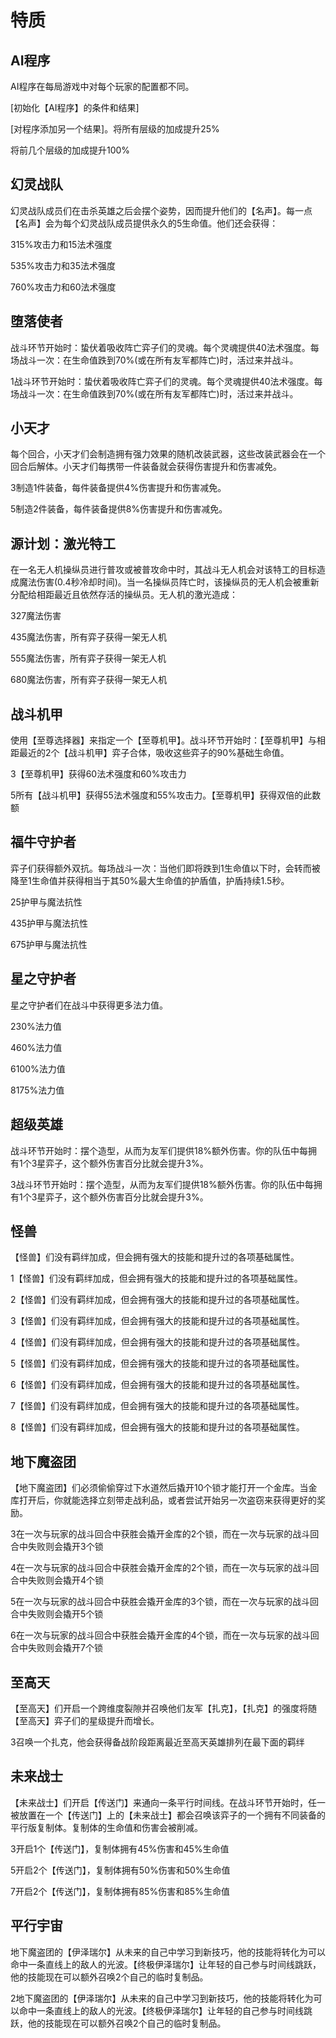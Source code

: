# 特质


## AI程序
AI程序在每局游戏中对每个玩家的配置都不同。

[初始化【AI程序】的条件和结果]

[对程序添加另一个结果]。将所有层级的加成提升25%

将前几个层级的加成提升100%





## 幻灵战队
幻灵战队成员们在击杀英雄之后会摆个姿势，因而提升他们的【名声】。每一点【名声】会为每个幻灵战队成员提供永久的5生命值。他们还会获得：

315%攻击力和15法术强度

535%攻击力和35法术强度

760%攻击力和60法术强度







## 堕落使者
战斗环节开始时：蛰伏着吸收阵亡弈子们的灵魂。每个灵魂提供40法术强度。每场战斗一次：在生命值跌到70%(或在所有友军都阵亡)时，活过来并战斗。

1战斗环节开始时：蛰伏着吸收阵亡弈子们的灵魂。每个灵魂提供40法术强度。每场战斗一次：在生命值跌到70%(或在所有友军都阵亡)时，活过来并战斗。


## 小天才
每个回合，小天才们会制造拥有强力效果的随机改装武器，这些改装武器会在一个回合后解体。小天才们每携带一件装备就会获得伤害提升和伤害减免。

3制造1件装备，每件装备提供4%伤害提升和伤害减免。

5制造2件装备，每件装备提供8%伤害提升和伤害减免。






## 源计划：激光特工

在一名无人机操纵员进行普攻或被普攻命中时，其战斗无人机会对该特工的目标造成魔法伤害(0.4秒冷却时间)。当一名操纵员阵亡时，该操纵员的无人机会被重新分配给相距最近且依然存活的操纵员。无人机的激光造成：

327魔法伤害

435魔法伤害，所有弈子获得一架无人机

555魔法伤害，所有弈子获得一架无人机

680魔法伤害，所有弈子获得一架无人机






## 战斗机甲
使用【至尊选择器】来指定一个【至尊机甲】。战斗环节开始时：【至尊机甲】与相距最近的2个【战斗机甲】弈子合体，吸收这些弈子的90%基础生命值。

3【至尊机甲】获得60法术强度和60%攻击力

5所有【战斗机甲】获得55法术强度和55%攻击力。【至尊机甲】获得双倍的此数额






## 福牛守护者
弈子们获得额外双抗。每场战斗一次：当他们即将跌到1生命值以下时，会转而被降至1生命值并获得相当于其50%最大生命值的护盾值，护盾持续1.5秒。

25护甲与魔法抗性

435护甲与魔法抗性

675护甲与魔法抗性





## 星之守护者
星之守护者们在战斗中获得更多法力值。

230%法力值

460%法力值

6100%法力值

8175%法力值









## 超级英雄
战斗环节开始时：摆个造型，从而为友军们提供18%额外伤害。你的队伍中每拥有1个3星弈子，这个额外伤害百分比就会提升3%。

3战斗环节开始时：摆个造型，从而为友军们提供18%额外伤害。你的队伍中每拥有1个3星弈子，这个额外伤害百分比就会提升3%。




## 怪兽
【怪兽】们没有羁绊加成，但会拥有强大的技能和提升过的各项基础属性。

1【怪兽】们没有羁绊加成，但会拥有强大的技能和提升过的各项基础属性。

2【怪兽】们没有羁绊加成，但会拥有强大的技能和提升过的各项基础属性。

3【怪兽】们没有羁绊加成，但会拥有强大的技能和提升过的各项基础属性。

4【怪兽】们没有羁绊加成，但会拥有强大的技能和提升过的各项基础属性。

5【怪兽】们没有羁绊加成，但会拥有强大的技能和提升过的各项基础属性。

6【怪兽】们没有羁绊加成，但会拥有强大的技能和提升过的各项基础属性。

7【怪兽】们没有羁绊加成，但会拥有强大的技能和提升过的各项基础属性。

8【怪兽】们没有羁绊加成，但会拥有强大的技能和提升过的各项基础属性。








## 地下魔盗团
【地下魔盗团】们必须偷偷穿过下水道然后撬开10个锁才能打开一个金库。当金库打开后，你就能选择立刻带走战利品，或者尝试开始另一次盗窃来获得更好的奖励。

3在一次与玩家的战斗回合中获胜会撬开金库的2个锁，而在一次与玩家的战斗回合中失败则会撬开3个锁

4在一次与玩家的战斗回合中获胜会撬开金库的2个锁，而在一次与玩家的战斗回合中失败则会撬开4个锁

5在一次与玩家的战斗回合中获胜会撬开金库的3个锁，而在一次与玩家的战斗回合中失败则会撬开5个锁

6在一次与玩家的战斗回合中获胜会撬开金库的4个锁，而在一次与玩家的战斗回合中失败则会撬开7个锁






## 至高天
【至高天】们开启一个跨维度裂隙并召唤他们友军【扎克】，【扎克】的强度将随【至高天】弈子们的星级提升而增长。

3召唤一个扎克，他会获得备战阶段距离最近至高天英雄排列在最下面的羁绊




## 未来战士
【未来战士】们开启【传送门】来通向一条平行时间线。在战斗环节开始时，任一被放置在一个【传送门】上的【未来战士】都会召唤该弈子的一个拥有不同装备的平行版复制体。复制体的生命值和伤害会被削减。

3开启1个【传送门】，复制体拥有45%伤害和45%生命值

5开启2个【传送门】，复制体拥有50%伤害和50%生命值

7开启2个【传送门】，复制体拥有85%伤害和85%生命值







## 平行宇宙
地下魔盗团的【伊泽瑞尔】从未来的自己中学习到新技巧，他的技能将转化为可以命中一条直线上的敌人的光波。【终极伊泽瑞尔】让年轻的自己参与时间线跳跃，他的技能现在可以额外召唤2个自己的临时复制品。

2地下魔盗团的【伊泽瑞尔】从未来的自己中学习到新技巧，他的技能将转化为可以命中一条直线上的敌人的光波。【终极伊泽瑞尔】让年轻的自己参与时间线跳跃，他的技能现在可以额外召唤2个自己的临时复制品。


